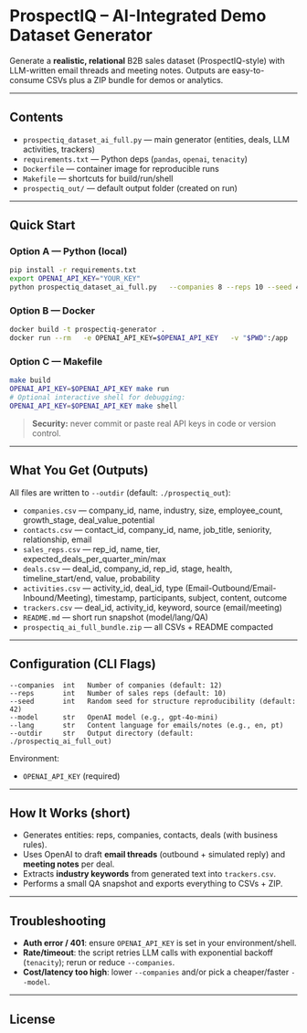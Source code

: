# ProspectIQ – AI-Integrated Demo Dataset Generator

Generate a **realistic, relational** B2B sales dataset (ProspectIQ-style) with LLM-written email threads and meeting notes. Outputs are easy-to-consume CSVs plus a ZIP bundle for demos or analytics.

---

## Contents
- `prospectiq_dataset_ai_full.py` — main generator (entities, deals, LLM activities, trackers)
- `requirements.txt` — Python deps (`pandas`, `openai`, `tenacity`)
- `Dockerfile` — container image for reproducible runs
- `Makefile` — shortcuts for build/run/shell
- `prospectiq_out/` — default output folder (created on run)

---

## Quick Start

### Option A — Python (local)
```bash
pip install -r requirements.txt
export OPENAI_API_KEY="YOUR_KEY"
python prospectiq_dataset_ai_full.py   --companies 8 --reps 10 --seed 42   --model gpt-4o-mini --lang en --outdir ./prospectiq_out
```

### Option B — Docker
```bash
docker build -t prospectiq-generator .
docker run --rm   -e OPENAI_API_KEY=$OPENAI_API_KEY   -v "$PWD":/app   prospectiq-generator   --companies 8 --reps 10 --seed 42 --model gpt-4o-mini --lang en --outdir ./prospectiq_out
```

### Option C — Makefile
```bash
make build
OPENAI_API_KEY=$OPENAI_API_KEY make run
# Optional interactive shell for debugging:
OPENAI_API_KEY=$OPENAI_API_KEY make shell
```

> **Security:** never commit or paste real API keys in code or version control.

---

## What You Get (Outputs)

All files are written to `--outdir` (default: `./prospectiq_out`):

- `companies.csv` — company_id, name, industry, size, employee_count, growth_stage, deal_value_potential  
- `contacts.csv` — contact_id, company_id, name, job_title, seniority, relationship, email  
- `sales_reps.csv` — rep_id, name, tier, expected_deals_per_quarter_min/max  
- `deals.csv` — deal_id, company_id, rep_id, stage, health, timeline_start/end, value, probability  
- `activities.csv` — activity_id, deal_id, type (Email-Outbound/Email-Inbound/Meeting), timestamp, participants, subject, content, outcome  
- `trackers.csv` — deal_id, activity_id, keyword, source (email/meeting)  
- `README.md` — short run snapshot (model/lang/QA)  
- `prospectiq_ai_full_bundle.zip` — all CSVs + README compacted

---

## Configuration (CLI Flags)

```text
--companies  int   Number of companies (default: 12)
--reps       int   Number of sales reps (default: 10)
--seed       int   Random seed for structure reproducibility (default: 42)
--model      str   OpenAI model (e.g., gpt-4o-mini)
--lang       str   Content language for emails/notes (e.g., en, pt)
--outdir     str   Output directory (default: ./prospectiq_ai_full_out)
```

Environment:
- `OPENAI_API_KEY` (required)

---

## How It Works (short)
- Generates entities: reps, companies, contacts, deals (with business rules).
- Uses OpenAI to draft **email threads** (outbound + simulated reply) and **meeting notes** per deal.
- Extracts **industry keywords** from generated text into `trackers.csv`.
- Performs a small QA snapshot and exports everything to CSVs + ZIP.

---

## Troubleshooting
- **Auth error / 401**: ensure `OPENAI_API_KEY` is set in your environment/shell.
- **Rate/timeout**: the script retries LLM calls with exponential backoff (`tenacity`); rerun or reduce `--companies`.
- **Cost/latency too high**: lower `--companies` and/or pick a cheaper/faster `--model`.

---

## License